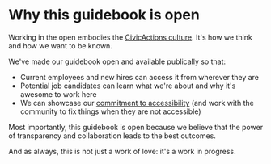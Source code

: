 # Why this guidebook is open

Working in the open embodies the [CivicActions culture](../about-civicactions/culture.md). It's how we think and how we want to be known.

We've made our guidebook open and available publically so that:

-   Current employees and new hires can access it from wherever they are
-   Potential job candidates can learn what we're about and why it's awesome to work here
-   We can showcase our [commitment to accessibility](https://accessibility.civicactions.com/) (and work with the community to fix things when they are not accessible)

Most importantly, this guidebook is open because we believe that the power of transparency and collaboration leads to the best outcomes.

And as always, this is not just a work of love: it's a work in progress.
